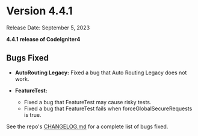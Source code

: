 # Version 4.4.1

Release Date: September 5, 2023

**4.4.1 release of CodeIgniter4**

<div class="contents" local="" depth="3">

</div>

## Bugs Fixed

- **AutoRouting Legacy:** Fixed a bug that Auto Routing Legacy does not
  work.

- **FeatureTest:**  
  - Fixed a bug that FeatureTest may cause risky tests.
  - Fixed a bug that FeatureTest fails when forceGlobalSecureRequests is
    true.

See the repo's
[CHANGELOG.md](https://github.com/codeigniter4/CodeIgniter4/blob/develop/CHANGELOG.md)
for a complete list of bugs fixed.
